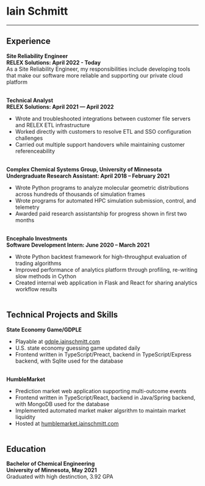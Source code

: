 Iain Schmitt
===
<hr></hr>

## Experience

**Site Reliability Engineer**<br>
**RELEX Solutions: April 2022 - Today**<br>
As a Site Reliability Engineer, my responsibilities include developing tools that make our software more reliable and supporting our private cloud platform
<br><br>

**Technical Analyst**<br>
**RELEX Solutions: April 2021 — April 2022**<br>
- Wrote and troubleshooted integrations between customer file servers and RELEX ETL infrastructure
- Worked directly with customers to resolve ETL and SSO configuration challenges
- Carried out multiple support handovers while maintaining customer referenceability
<br><br>

**Complex Chemical Systems Group, University of Minnesota**<br>
**Undergraduate Research Assistant: April 2018 – February 2021**<br>
- Wrote Python programs to analyze molecular geometric distributions across hundreds of thousands of simulation frames
- Wrote programs for automated HPC simulation submission, control, and telemetry
- Awarded paid research assistantship for progress shown in first two months
<br><br>

**Encephalo Investments**<br>
**Software Development Intern: June 2020 – March 2021**<br>
- Wrote Python backtest framework for high-throughput evaluation of trading algorithms
- Improved performance of analytics platform through profiling, re-writing slow methods in Cython
- Created internal web application in Flask and React for sharing analytics workflow results
<br><br>

## Technical Projects and Skills
**State Economy Game/GDPLE**
- Playable at [gdple.iainschmitt.com](https://gdple.iainschmitt.com)
- U.S. state economy guessing game updated daily 
- Frontend written in TypeScript/Preact, backend in TypeScript/Express backend, with Sqlite used for the database 
<br><br>

**HumbleMarket**<br>
- Prediction market web application supporting multi-outcome events
- Frontend written in TypeScript/React, backend in Java/Spring backend, with MongoDB used for the database
- Implemented automated market maker algsrithm to maintain market liquidity
- Hosted at [humblemarket.iainschmitt.com](https://humblemarket.iainschmitt.com)
<br><br>

## Education 

**Bachelor of Chemical Engineering**<br>
**University of Minnesota, May 2021**<br>
Graduated with high destinction, 3.92 GPA
<br><br>

